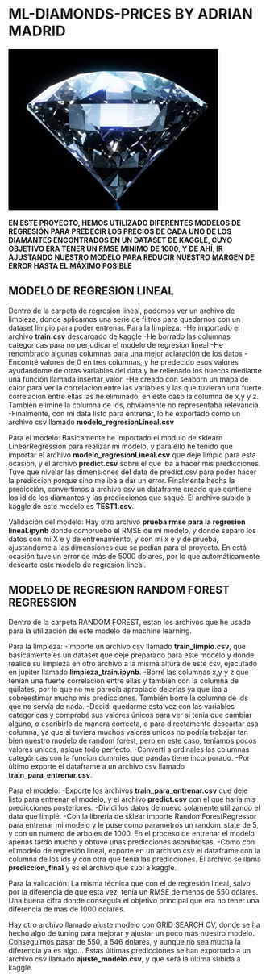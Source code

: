 # ML-DIAMONDS-PRICES BY ADRIAN MADRID

![Texto alternativo](./diamante.png)


**EN ESTE PROYECTO, HEMOS UTILIZADO DIFERENTES MODELOS DE REGRESIÓN PARA PREDECIR LOS PRECIOS DE CADA UNO DE LOS DIAMANTES ENCONTRADOS EN UN DATASET DE KAGGLE, CUYO OBJETIVO ERA TENER UN RMSE MINIMO DE 1000, Y DE AHÍ, IR AJUSTANDO NUESTRO MODELO PARA REDUCIR NUESTRO MARGEN DE ERROR HASTA EL MÁXIMO POSIBLE**


## MODELO DE REGRESION LINEAL

Dentro de la carpeta de regresion lineal, podemos ver un archivo de limpieza, donde aplicamos una serie de filtros para quedarnos con un dataset limpio para poder entrenar.
Para la limpieza:
-He importado el archivo **train.csv** descargado de kaggle 
-He borrado las columnas categoricas para no perjudicar el modelo de regresion lineal
-He renombrado algunas columnas para una mejor aclaración de los datos
-Encontré valores de 0 en tres columnas, y he predecido esos valores ayudandome de otras variables del data y he rellenado los huecos
mediante una función llamada insertar_valor.
-He creado con seaborn un mapa de calor para ver la correlacion entre las variables y las que tuvieran una fuerte correlacion entre ellas las he eliminado, en este caso la columna de x,y y z. También elimine la columna de ids, obviamente no representaba relevancia.
-Finalmente, con mi data listo para entrenar, lo he exportado como un archivo csv llamado **modelo_regresionLineal.csv**

Para el modelo:
Basicamente he importado el modulo de sklearn LinearRegression para realizar mi modelo, y para ello he tenido que importar el archivo 
**modelo_regresionLineal.csv** que deje limpio para esta ocasion, y el archivo **predict.csv** sobre el que iba a hacer mis predicciones.
Tuve que nivelar las dimensiones del data de predict.csv para poder hacer la prediccion porque sino me iba a dar un error.
Finalmente hecha la predicción, convertimos a archivo csv un dataframe creado que contiene los id de los diamantes y las predicciones que saqué. El archivo subido a kaggle de este modelo es **TEST1.csv**.


Validación del modelo:
Hay otro archivo **prueba rmse para la regresion lineal.ipynb** donde compruebo el RMSE de mi modelo, y donde separo los datos 
con mi X e y de entrenamiento, y con mi x e y de prueba, ajustandome a las dimensiones que se pedían para el proyecto. 
En está ocasión tuve un error de más de 5000 dolares, por lo que automáticamente descarte este modelo de regresion lineal.



## MODELO DE REGRESION RANDOM FOREST REGRESSION

Dentro de la carpeta RANDOM FOREST, estan los archivos que he usado para la utilización de este modelo de machine learning.

Para la limpieza:
-Importe un archivo csv llamado **train_limpio.csv**, que basicamente es un dataset que deje preparado para este modelo y donde realice
su limpieza en otro archivo a la misma altura de este csv, ejecutado en jupiter llamado **limpieza_train.ipynb**.
-Borré las columnas x,y y z que tenian una fuerte correlacion entre ellas y tambien con la columna de quilates, por lo que no me parecía apropiado dejarlas ya que iba a sobreestimar mucho mis predicciones. También borre la columna de ids que no servía de nada.
-Decidí quedarme esta vez con las variables categoricas y comprobé sus valores únicos para ver si tenía que cambiar alguno, o escribirlo de manera correcta, o para directamente descartar esa columna, ya que si tuviera muchos valores unicos no podría trabajar tan bien nuestro modelo de random forest, pero en este caso, teníamos pocos valores unicos, asique todo perfecto.
-Convertí a ordinales las columnas categóricas con la funcion dummies que pandas tiene incorporado.
-Por último exporte el dataframe a un archivo csv llamado **train_para_entrenar.csv**.

Para el modelo:
-Exporte los archivos **train_para_entrenar.csv** que deje listo para entrenar el modelo, y el archivo **predict.csv** con el que haría mis predicciones posteriores.
-Dividi los datos de nuevo solamente utilizando el data que limpié.
-Con la libreria de sklear importe RandomForestRegressor para entrenar mi modelo y le puse como parametros un random_state de 
5, y con un numero de arboles de 1000. En el proceso de entrenar el modelo apenas tardo mucho y obtuve unas predicciones asombrosas.
-Como con el modelo de regresión lineal, exporte en un archivo csv el dataframe con la columna de los ids y con otra que tenía las predicciones. El archivo se llama **prediccion_final** y es el archivo que subí a kaggle.

Para la validación:
La misma técnica que con el de regresión lineal, salvo por la diferencia de que esta vez, tenía un RMSE de menos de 550 dólares. Una buena cifra donde conseguía el objetivo principal que era no tener una diferencia de mas de 1000 dolares.

Hay otro archivo llamado ajuste modelo con GRID SEARCH CV, donde se ha hecho algo de tuning para mejorar y ajustar un poco más nuestro modelo. Conseguimos pasar de 550, a 546 dolares, y aunque no sea mucha la diferencia ya es algo...
Estas últimas predicciones se han exportado a un archivo csv llamado **ajuste_modelo.csv**, y que será la última subida a kaggle.










